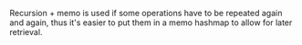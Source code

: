 Recursion + memo is used if some operations have to be repeated again and again, thus it's easier to put them in a memo hashmap to allow for later retrieval.